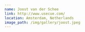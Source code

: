 ```yaml
---
name: Joost van der Schee
link: http://www.usecue.com/
location: Amsterdam, Netherlands
image_path: /img/gallery/joost.jpeg
---
```

